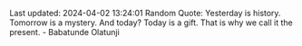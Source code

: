 Last updated: 2024-04-02 13:24:01
Random Quote: Yesterday is history. Tomorrow is a mystery. And today? Today is a gift. That is why we call it the present. - Babatunde Olatunji